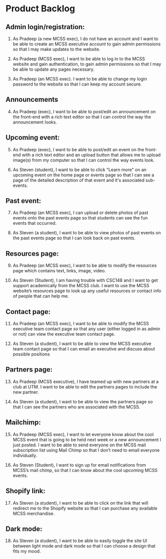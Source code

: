 # Product Backlog

## Admin login/registration:

1. As Pradeep (a new MCSS exec), I do not have an account and I want to be able to create an MCSS executive account to gain admin permissions so that I may make updates to the website.

2. As Pradeep (MCSS exec),  I want to be able to log in to the MCSS website and gain authentication, to gain admin permissions so that I may be able to update any pages necessary.

3. As Pradeep (an MCSS exec). I want to be able to change my login password to the website so that I can keep my account secure.

## Announcements
4. As Pradeep (exec), I want to be able to post/edit an announcement on the front-end with a rich text editor so that I can control the way the announcement looks.

## Upcoming event:

5. As Pradeep (exec), I want to be able to post/edit an event on the front-end with a rich text editor and an upload button that allows me to upload image(s) from my computer so that I can control the way events look.

6. As Steven (student), I want to be able to click "Learn more" on an upcoming event on the home page or events page so that I can see a page of the detailed description of that event and it's associated sub-events.

## Past event:

7. As Pradeep (an MCSS exec), I can upload or delete photos of past events onto the past events page so that students can see the fun events that occurred.

8. As Steven (a student), I want to be able to view photos of past events on the past events page so that I can look back on past events.

## Resources page:

9. As Pradeep (an MCSS exec), I want to be able to modify the resources page which contains text, links, image, video.

10. As Steven (Student), I am having trouble with CSC148 and I want to get support academically from the MCSS club. I want to use the MCSS website’s resources page to look up any useful resources or contact info of people that can help me.

## Contact page:

11. As Pradeep (an MCSS exec), I want to be able to modify the MCSS executive team contact page so that any user (either logged in as admin or not) can view the executive team contact page.

12. As Steven (a student), I want to be able to view the MCSS executive team contact page so that I can email an executive and discuss about possible positions

##  Partners page:

13. As Pradeep (MCSS executive), I have teamed up with new partners at a club at UTM. I want to be able to edit the partners pages to include the new partner.

14. As Steven (a student), I want to be able to view the partners page so that I can see the partners who are associated with the MCSS.

## Mailchimp:

15. As Pradeep (MCSS exec), I want to let everyone know about the cool MCSS event that is going to be held next week or a new announcement I just posted. I want to be able to send everyone on the MCSS mail subscription list using Mail Chimp so that I don’t need to email everyone individually.

16. As Steven (Student), I want to sign up for email notifications from MCSS’s mail chimp, so that I can know about the cool upcoming MCSS events.

## Shopify link:

17. As Steven (a student), I want to be able to click on the link that will redirect me to the Shopify website so that I can purchase any available MCSS merchandise. 

## Dark mode:

18. As Steven (a student), I want to be able to easily toggle the site UI  between light mode and dark mode so that I can choose a design that fits my mood.



